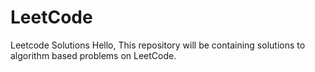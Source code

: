 # LeetCode
Leetcode Solutions
Hello,
This repository will be containing solutions to algorithm based problems on LeetCode.
